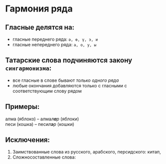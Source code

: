 # Гармония ряда

## Гласные делятся на:
* гласные переднего ряда: `ә, ө, ү, э, и`
* гласные непереднего ряда: `а, о, у, ы`

## Татарские слова подчиняются закону `сингармонизма`:
* все гласные в слове бывают *только одного ряда*
* любые окончания добавляются только с гласными с соответствующим слову рядом

## Примеры:
алма (яблоко) – алма*л<strong>а</strong>р* (яблоки)<br>
песи (кошка) – песи*л<strong>ә</strong>р* (кошки)

## Исключения:
1. Заимствованные слова из русского, арабского, персидского: китап,
2. Сложносоставленные слова:
